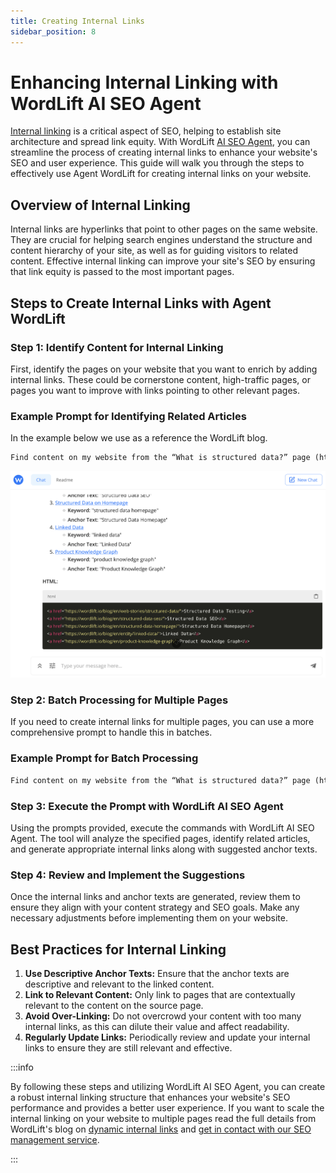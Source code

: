 ```yaml
---
title: Creating Internal Links
sidebar_position: 8
---
```


# Enhancing Internal Linking with WordLift AI SEO Agent

[Internal linking](https://wordlift.io/blog/en/dynamic-internal-links-in-seo/) is a critical aspect of SEO, helping to establish site architecture and spread link equity. With WordLift [AI SEO Agent](https://wordlift.io/ai-seo-agent/), you can streamline the process of creating internal links to enhance your website's SEO and user experience. This guide will walk you through the steps to effectively use Agent WordLift for creating internal links on your website.

## Overview of Internal Linking

Internal links are hyperlinks that point to other pages on the same website. They are crucial for helping search engines understand the structure and content hierarchy of your site, as well as for guiding visitors to related content. Effective internal linking can improve your site's SEO by ensuring that link equity is passed to the most important pages.

## Steps to Create Internal Links with Agent WordLift

### Step 1: Identify Content for Internal Linking

First, identify the pages on your website that you want to enrich by adding internal links. These could be cornerstone content, high-traffic pages, or pages you want to improve with links pointing to other relevant pages.

### Example Prompt for Identifying Related Articles

In the example below we use as a reference the WordLift blog.

```md
Find content on my website from the “What is structured data?” page (https://wordlift.io/blog/en/entity/structured-data/). Analyze the text to identify up to 5 related articles. For each article, determine a relevant keyword, generate keyword suggestions for each keyword, and create an anchor text of no more than 30 characters. Finally, compile the HTML for all 5 links with their respective anchor texts.
```

![image](../images/agent-wordlift-internal-links_01.png)

### Step 2: Batch Processing for Multiple Pages

If you need to create internal links for multiple pages, you can use a more comprehensive prompt to handle this in batches.

### Example Prompt for Batch Processing

```md
Find content on my website from the “What is structured data?” page (https://wordlift.io/blog/en/entity/structured-data/). Analyze the text to identify up to 5 related articles. For each article, determine a relevant keyword, generate keyword suggestions for each keyword, and create an anchor text of no more than 30 characters. Finally, compile the HTML for all 5 links with their respective anchor texts. Do the same work also for the pages: "The GS1 Digital Link explained for SEO Jedis (and their clients)" (https://wordlift.io/blog/en/gs1-digital-link-seo/), "Dynamic Internal Links in SEO: Your Superhero in the Generative AI Era" (https://wordlift.io/blog/en/dynamic-internal-links-in-seo/), "Understanding LLM Optimization: Ethical AI and Protecting Your Content" (https://wordlift.io/blog/en/understanding-llm-optimization/) and "From Harold Cohen to Modern AI: The Power of Symbolic Reasoning" (https://wordlift.io/blog/en/the-power-of-symbolic-reasoning/). Remember the following rules: never link to the homepage of the blog (https://wordlift.io/blog/en/) choose carefully the anchor based on the content relevancy and keyword opportunity analysis.
```

### Step 3: Execute the Prompt with WordLift AI SEO Agent

Using the prompts provided, execute the commands with WordLift AI SEO Agent. The tool will analyze the specified pages, identify related articles, and generate appropriate internal links along with suggested anchor texts.

### Step 4: Review and Implement the Suggestions

Once the internal links and anchor texts are generated, review them to ensure they align with your content strategy and SEO goals. Make any necessary adjustments before implementing them on your website.

## Best Practices for Internal Linking

1. **Use Descriptive Anchor Texts:** Ensure that the anchor texts are descriptive and relevant to the linked content.
2. **Link to Relevant Content:** Only link to pages that are contextually relevant to the content on the source page.
3. **Avoid Over-Linking:** Do not overcrowd your content with too many internal links, as this can dilute their value and affect readability.
4. **Regularly Update Links:** Periodically review and update your internal links to ensure they are still relevant and effective.

:::info

By following these steps and utilizing WordLift AI SEO Agent, you can create a robust internal linking structure that enhances your website's SEO performance and provides a better user experience. If you want to scale the internal linking on your website to multiple pages read the full details from WordLift's blog on [dynamic internal links](https://wordlift.io/blog/en/dynamic-internal-links-in-seo/) and [get in contact with our SEO management service](https://wordlift.io/seo-management-service/).

:::
